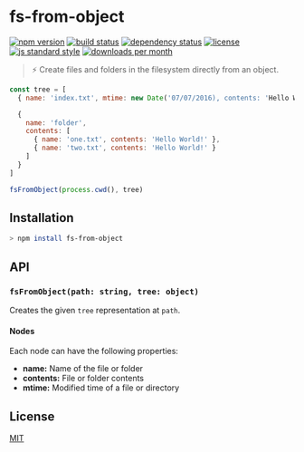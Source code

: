 
# fs-from-object

[![npm version][version-image]][version-url]
[![build status][travis-image]][travis-url]
[![dependency status][david-image]][david-url]
[![license][license-image]][license-url]
[![js standard style][standard-image]][standard-url]
[![downloads per month][downloads-image]][downloads-url]

> ​:zap:​ Create files and folders in the filesystem directly from an object.

```js
const tree = [
  { name: 'index.txt', mtime: new Date('07/07/2016), contents: 'Hello World!' },

  {
    name: 'folder',
    contents: [
      { name: 'one.txt', contents: 'Hello World!' },
      { name: 'two.txt', contents: 'Hello World!' }
    ]
  }
]

fsFromObject(process.cwd(), tree)
```

## Installation

```bash
> npm install fs-from-object
```

## API

### `fsFromObject(path: string, tree: object)`

Creates the given `tree` representation at `path`.

#### Nodes

Each node can have the following properties:

* **name:**  Name of the file or folder
* **contents:** File or folder contents
* **mtime:** Modified time of a file or directory

## License

[MIT][license-url]

[travis-image]: https://img.shields.io/travis/queckezz/fs-from-object.svg?style=flat-square
[travis-url]: https://travis-ci.org/queckezz/fs-from-object

[version-image]: https://img.shields.io/npm/v/fs-from-object.svg?style=flat-square
[version-url]: https://npmjs.org/package/fs-from-object

[downloads-image]: https://img.shields.io/npm/dm/fs-from-object.svg?style=flat-square
[downloads-url]: https://npmjs.org/package/fs-from-object

[david-image]: http://img.shields.io/david/queckezz/fs-from-object.svg?style=flat-square
[david-url]: https://david-dm.org/queckezz/fs-from-object

[standard-image]: https://img.shields.io/badge/code-standard-brightgreen.svg?style=flat-square
[standard-url]: https://github.com/feross/standard

[license-image]: http://img.shields.io/npm/l/fs-from-object.svg?style=flat-square
[license-url]: ./license